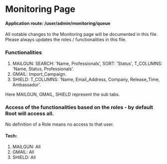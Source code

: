 # Monitoring Page

#### Application route: /user/admin/monitoring/queue

All notable changes to the Monitoring page will be documented in this file. 
Please always updates the roles / functionalities in this file. 

### Functionalities

1. MAILGUN: SEARCH: 'Name, Professionals', SORT: 'Status', T_COLUMNS: 'Name, Status, 
Professionals'.
2. GMAIL: Import_Campaign.   
3. SHIELD: T_COLUMNS: 'Name, Email_Address, Company, Release_Time, Ambassador'. 

Here MAILGUN, GMAIL, SHIELD represent the sub tabs.

### Access of the functionalities based on the roles - by default Root will access all.

No definition of a Role means no access to that user.

#### Tech:

1. MAILGUN: All
2. GMAIL: All
3. SHIELD: All
